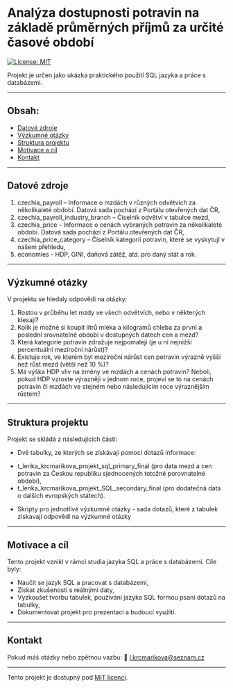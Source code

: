 # Analýza dostupnosti potravin na základě průměrných příjmů za určité časové období

[![License: MIT](https://img.shields.io/badge/License-MIT-yellow.svg)](LICENSE)
 
Projekt je určen jako ukázka praktického použití SQL jazyka a práce s databázemi.

---
## Obsah:

- [Datové zdroje](#datové_zdroje)
- [Výzkumné otázky](#výzkumné_otázky)
- [Struktura projektu](#struktura_projektu)
- [Motivace a cíl](#motivace-a-cíl)
- [Kontakt](#kontakt)

---

## Datové zdroje

1.	czechia_payroll – Informace o mzdách v různých odvětvích za několikaleté období. Datová sada pochází z Portálu otevřených dat ČR,
2.	czechia_payroll_industry_branch – Číselník odvětví v tabulce mezd, 
3.	czechia_price – Informace o cenách vybraných potravin za několikaleté období. Datová sada pochází z Portálu otevřených dat ČR,
4.	czechia_price_category – Číselník kategorií potravin, které se vyskytují v našem přehledu,
5. 	economies - HDP, GINI, daňová zátěž, atd. pro daný stát a rok.

---

## Výzkumné otázky

V projektu se hledaly odpovědi na otázky:

1.	Rostou v průběhu let mzdy ve všech odvětvích, nebo v některých klesají?
2.	Kolik je možné si koupit litrů mléka a kilogramů chleba za první a poslední srovnatelné období v dostupných datech cen a mezd? 
3.	Která kategorie potravin zdražuje nejpomaleji (je u ní nejnižší percentuální meziroční nárůst)? 
4.	Existuje rok, ve kterém byl meziroční nárůst cen potravin výrazně vyšší než růst mezd (větší než 10 %)? 
5.	Má výška HDP vliv na změny ve mzdách a cenách potravin? Neboli, pokud HDP vzroste výrazněji v jednom roce, projeví se to na cenách potravin či mzdách ve stejném nebo následujícím roce výraznějším růstem? 

---

## Struktura projektu

Projekt se skládá z následujících částí:

* Dvě tabulky, ze kterých se získávají pomocí dotazů informace:
 - t_lenka_krcmarikova_projekt_sql_primary_final 
   (pro data mezd a cen potravin za Českou republiku sjednocených totožné porovnatelné období),
 - t_lenka_krcmarikova_projekt_SQL_secondary_final 
   (pro dodatečná data o dalších evropských státech).

* Skripty pro jednotlivé výzkumné otázky - sada dotazů, které z tabulek získavají odpovědi na výzkumné otázky

---

## Motivace a cíl

Tento projekt vznikl v rámci studia jazyka SQL a práce s databázemi. Cíle byly:  

- Naučit se jazyk SQL a pracovat s databázemi,
- Získat zkušenosti s reálnými daty,
- Vyzkoušet tvorbu tabulek, používání jazyka SQL formou psaní dotazů na tabulky,
- Dokumentovat projekt pro prezentaci a budoucí využití.

---

## Kontakt

Pokud máš otázky nebo zpětnou vazbu:
📧 l.krcmarikova@seznam.cz 


---
Tento projekt je dostupný pod [MIT licencí](LICENSE).




